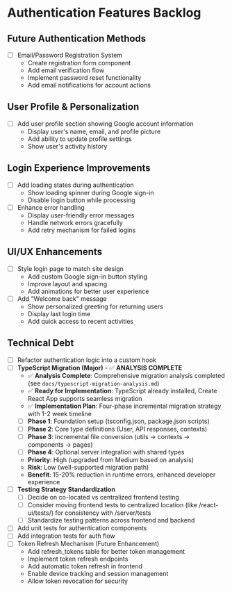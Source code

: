 # Authentication Features Backlog

## Future Authentication Methods
- [ ] Email/Password Registration System
  - Create registration form component
  - Add email verification flow
  - Implement password reset functionality
  - Add email notifications for account actions

## User Profile & Personalization
- [ ] Add user profile section showing Google account information
  - Display user's name, email, and profile picture
  - Add ability to update profile settings
  - Show user's activity history

## Login Experience Improvements
- [ ] Add loading states during authentication
  - Show loading spinner during Google sign-in
  - Disable login button while processing
- [ ] Enhance error handling
  - Display user-friendly error messages
  - Handle network errors gracefully
  - Add retry mechanism for failed logins

## UI/UX Enhancements
- [ ] Style login page to match site design
  - Add custom Google sign-in button styling
  - Improve layout and spacing
  - Add animations for better user experience
- [ ] Add "Welcome back" message
  - Show personalized greeting for returning users
  - Display last login time
  - Add quick access to recent activities

## Technical Debt
- [ ] Refactor authentication logic into a custom hook
- [ ] **TypeScript Migration (Major)** - ✅ **ANALYSIS COMPLETE**
  - ✅ **Analysis Complete**: Comprehensive migration analysis completed (see `docs/typescript-migration-analysis.md`)
  - ✅ **Ready for Implementation**: TypeScript already installed, Create React App supports seamless migration
  - ✅ **Implementation Plan**: Four-phase incremental migration strategy with 1-2 week timeline
  - [ ] **Phase 1**: Foundation setup (tsconfig.json, package.json scripts)
  - [ ] **Phase 2**: Core type definitions (User, API responses, contexts)
  - [ ] **Phase 3**: Incremental file conversion (utils → contexts → components → pages)
  - [ ] **Phase 4**: Optional server integration with shared types
  - **Priority**: High (upgraded from Medium based on analysis)
  - **Risk**: Low (well-supported migration path)
  - **Benefit**: 15-20% reduction in runtime errors, enhanced developer experience
- [ ] **Testing Strategy Standardization**
  - [ ] Decide on co-located vs centralized frontend testing
  - [ ] Consider moving frontend tests to centralized location (like /react-ui/tests/) for consistency with /server/tests
  - [ ] Standardize testing patterns across frontend and backend
- [ ] Add unit tests for authentication components
- [ ] Add integration tests for auth flow
- [ ] Token Refresh Mechanism (Future Enhancement)
  - Add refresh_tokens table for better token management
  - Implement token refresh endpoints
  - Add automatic token refresh in frontend
  - Enable device tracking and session management
  - Allow token revocation for security